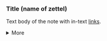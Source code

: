 ### Title (name of zettel)

Text body of the note with in-text [links](link_to_zettel.md).

<details markdown='1'><summary>More</summary>

### supplementary

### sources

</details>
